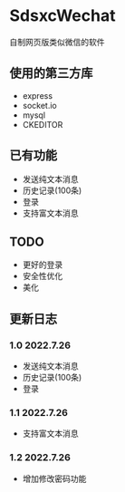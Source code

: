 # SdsxcWechat
自制网页版类似微信的软件
## 使用的第三方库
* express
* socket.io
* mysql
* CKEDITOR
## 已有功能
* 发送纯文本消息
* 历史记录(100条)
* 登录
* 支持富文本消息
## TODO
* 更好的登录
* 安全性优化
* 美化
## 更新日志
### 1.0 2022.7.26
* 发送纯文本消息
* 历史记录(100条)
* 登录
### 1.1 2022.7.26
* 支持富文本消息
### 1.2 2022.7.26
* 增加修改密码功能